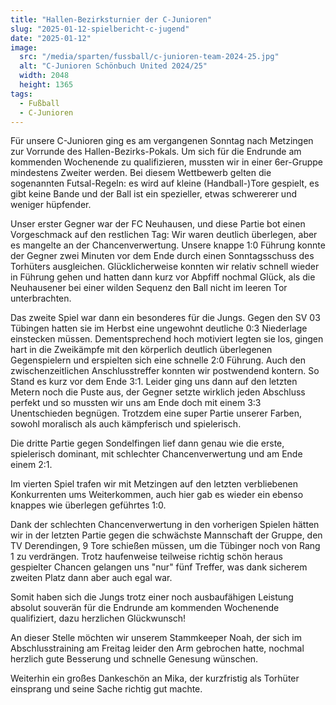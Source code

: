 ```yaml
---
title: "Hallen-Bezirksturnier der C-Junioren"
slug: "2025-01-12-spielbericht-c-jugend"
date: "2025-01-12"
image:
  src: "/media/sparten/fussball/c-junioren-team-2024-25.jpg"
  alt: "C-Junioren Schönbuch United 2024/25"
  width: 2048
  height: 1365
tags:
  - Fußball
  - C-Junioren
---
```

Für unsere C-Junioren ging es am vergangenen Sonntag nach Metzingen zur Vorrunde des Hallen-Bezirks-Pokals. Um sich für die Endrunde am kommenden Wochenende zu qualifizieren, mussten wir in einer 6er-Gruppe mindestens Zweiter werden. Bei diesem Wettbewerb gelten die sogenannten Futsal-Regeln: es wird auf kleine (Handball-)Tore gespielt, es gibt keine Bande und der Ball ist ein spezieller, etwas schwererer und weniger hüpfender.

Unser erster Gegner war der FC Neuhausen, und diese Partie bot einen Vorgeschmack auf den restlichen Tag: Wir waren deutlich überlegen, aber es mangelte an der Chancenverwertung. Unsere knappe 1:0 Führung konnte der Gegner zwei Minuten vor dem Ende durch einen Sonntagsschuss des Torhüters ausgleichen. Glücklicherweise konnten wir relativ schnell wieder in Führung gehen und hatten dann kurz vor Abpfiff nochmal Glück, als die Neuhausener bei einer wilden Sequenz den Ball nicht im leeren Tor unterbrachten.

Das zweite Spiel war dann ein besonderes für die Jungs. Gegen den SV 03 Tübingen hatten sie im Herbst eine ungewohnt deutliche 0:3 Niederlage einstecken müssen. Dementsprechend hoch motiviert legten sie los, gingen hart in die Zweikämpfe mit den körperlich deutlich überlegenen Gegenspielern und erspielten sich eine schnelle 2:0 Führung. Auch den zwischenzeitlichen Anschlusstreffer konnten wir postwendend kontern. So Stand es kurz vor dem Ende 3:1. Leider ging uns dann auf den letzten Metern noch die Puste aus, der Gegner setzte wirklich jeden Abschluss perfekt und so mussten wir uns am Ende doch mit einem 3:3 Unentschieden begnügen. Trotzdem eine super Partie unserer Farben, sowohl moralisch als auch kämpferisch und spielerisch.

Die dritte Partie gegen Sondelfingen lief dann genau wie die erste, spielerisch dominant, mit schlechter Chancenverwertung und am Ende einem 2:1. 

Im vierten Spiel trafen wir mit Metzingen auf den letzten verbliebenen Konkurrenten ums Weiterkommen, auch hier gab es wieder ein ebenso knappes wie überlegen geführtes 1:0.

Dank der schlechten Chancenverwertung in den vorherigen Spielen hätten wir in der letzten Partie gegen die schwächste Mannschaft der Gruppe, den TV Derendingen, 9 Tore schießen müssen, um die Tübinger noch von Rang 1 zu verdrängen. Trotz haufenweise teilweise richtig schön heraus gespielter Chancen gelangen uns "nur" fünf Treffer, was dank sicherem zweiten Platz dann aber auch egal war.

Somit haben sich die Jungs trotz einer noch ausbaufähigen Leistung absolut souverän für die Endrunde am kommenden Wochenende qualifiziert, dazu herzlichen Glückwunsch!

An dieser Stelle möchten wir unserem Stammkeeper Noah, der sich im Abschlusstraining am Freitag leider den Arm gebrochen hatte, nochmal herzlich gute Besserung und schnelle Genesung wünschen.

Weiterhin ein großes Dankeschön an Mika, der kurzfristig als Torhüter einsprang und seine Sache richtig gut machte.
